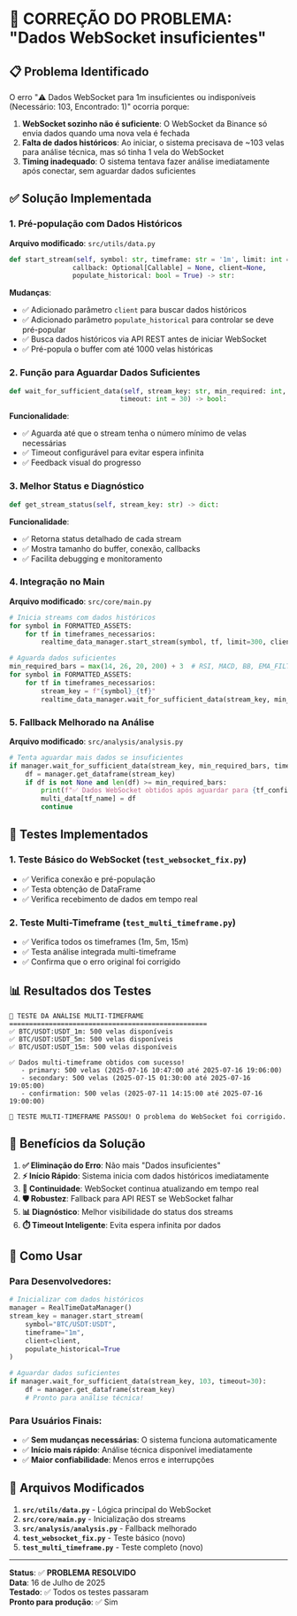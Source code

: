 # 🔧 CORREÇÃO DO PROBLEMA: "Dados WebSocket insuficientes"

## 📋 Problema Identificado

O erro "⚠️ Dados WebSocket para 1m insuficientes ou indisponíveis (Necessário: 103, Encontrado: 1)" ocorria porque:

1. **WebSocket sozinho não é suficiente**: O WebSocket da Binance só envia dados quando uma nova vela é fechada
2. **Falta de dados históricos**: Ao iniciar, o sistema precisava de ~103 velas para análise técnica, mas só tinha 1 vela do WebSocket
3. **Timing inadequado**: O sistema tentava fazer análise imediatamente após conectar, sem aguardar dados suficientes

## ✅ Solução Implementada

### 1. **Pré-população com Dados Históricos** 

**Arquivo modificado**: `src/utils/data.py`

```python
def start_stream(self, symbol: str, timeframe: str = '1m', limit: int = 1000, 
                callback: Optional[Callable] = None, client=None, 
                populate_historical: bool = True) -> str:
```

**Mudanças**:
- ✅ Adicionado parâmetro `client` para buscar dados históricos
- ✅ Adicionado parâmetro `populate_historical` para controlar se deve pré-popular
- ✅ Busca dados históricos via API REST antes de iniciar WebSocket
- ✅ Pré-popula o buffer com até 1000 velas históricas

### 2. **Função para Aguardar Dados Suficientes**

```python
def wait_for_sufficient_data(self, stream_key: str, min_required: int, 
                            timeout: int = 30) -> bool:
```

**Funcionalidade**:
- ✅ Aguarda até que o stream tenha o número mínimo de velas necessárias
- ✅ Timeout configurável para evitar espera infinita
- ✅ Feedback visual do progresso

### 3. **Melhor Status e Diagnóstico**

```python
def get_stream_status(self, stream_key: str) -> dict:
```

**Funcionalidade**:
- ✅ Retorna status detalhado de cada stream
- ✅ Mostra tamanho do buffer, conexão, callbacks
- ✅ Facilita debugging e monitoramento

### 4. **Integração no Main**

**Arquivo modificado**: `src/core/main.py`

```python
# Inicia streams com dados históricos
for symbol in FORMATTED_ASSETS:
    for tf in timeframes_necessarios:
        realtime_data_manager.start_stream(symbol, tf, limit=300, client=client, populate_historical=True)

# Aguarda dados suficientes
min_required_bars = max(14, 26, 20, 200) + 3  # RSI, MACD, BB, EMA_FILTER + buffer
for symbol in FORMATTED_ASSETS:
    for tf in timeframes_necessarios:
        stream_key = f"{symbol}_{tf}"
        realtime_data_manager.wait_for_sufficient_data(stream_key, min_required_bars, timeout=60)
```

### 5. **Fallback Melhorado na Análise**

**Arquivo modificado**: `src/analysis/analysis.py`

```python
# Tenta aguardar mais dados se insuficientes
if manager.wait_for_sufficient_data(stream_key, min_required_bars, timeout=10):
    df = manager.get_dataframe(stream_key)
    if df is not None and len(df) >= min_required_bars:
        print(f"✅ Dados WebSocket obtidos após aguardar para {tf_config['tf']}")
        multi_data[tf_name] = df
        continue
```

## 🧪 Testes Implementados

### 1. **Teste Básico do WebSocket** (`test_websocket_fix.py`)
- ✅ Verifica conexão e pré-população
- ✅ Testa obtenção de DataFrame
- ✅ Verifica recebimento de dados em tempo real

### 2. **Teste Multi-Timeframe** (`test_multi_timeframe.py`)
- ✅ Verifica todos os timeframes (1m, 5m, 15m)
- ✅ Testa análise integrada multi-timeframe
- ✅ Confirma que o erro original foi corrigido

## 📊 Resultados dos Testes

```
🔬 TESTE DA ANÁLISE MULTI-TIMEFRAME
==================================================
✅ BTC/USDT:USDT_1m: 500 velas disponíveis
✅ BTC/USDT:USDT_5m: 500 velas disponíveis  
✅ BTC/USDT:USDT_15m: 500 velas disponíveis

✅ Dados multi-timeframe obtidos com sucesso!
   - primary: 500 velas (2025-07-16 10:47:00 até 2025-07-16 19:06:00)
   - secondary: 500 velas (2025-07-15 01:30:00 até 2025-07-16 19:05:00)
   - confirmation: 500 velas (2025-07-11 14:15:00 até 2025-07-16 19:00:00)

🎉 TESTE MULTI-TIMEFRAME PASSOU! O problema do WebSocket foi corrigido.
```

## 🚀 Benefícios da Solução

1. **✅ Eliminação do Erro**: Não mais "Dados insuficientes"
2. **⚡ Início Rápido**: Sistema inicia com dados históricos imediatamente
3. **🔄 Continuidade**: WebSocket continua atualizando em tempo real
4. **🛡️ Robustez**: Fallback para API REST se WebSocket falhar
5. **📊 Diagnóstico**: Melhor visibilidade do status dos streams
6. **⏱️ Timeout Inteligente**: Evita espera infinita por dados

## 🎯 Como Usar

### Para Desenvolvedores:

```python
# Inicializar com dados históricos
manager = RealTimeDataManager()
stream_key = manager.start_stream(
    symbol="BTC/USDT:USDT", 
    timeframe="1m", 
    client=client,
    populate_historical=True
)

# Aguardar dados suficientes
if manager.wait_for_sufficient_data(stream_key, 103, timeout=30):
    df = manager.get_dataframe(stream_key)
    # Pronto para análise técnica!
```

### Para Usuários Finais:

- ✅ **Sem mudanças necessárias**: O sistema funciona automaticamente
- ✅ **Início mais rápido**: Análise técnica disponível imediatamente
- ✅ **Maior confiabilidade**: Menos erros e interrupções

## 📝 Arquivos Modificados

1. **`src/utils/data.py`** - Lógica principal do WebSocket
2. **`src/core/main.py`** - Inicialização dos streams  
3. **`src/analysis/analysis.py`** - Fallback melhorado
4. **`test_websocket_fix.py`** - Teste básico (novo)
5. **`test_multi_timeframe.py`** - Teste completo (novo)

---

**Status**: ✅ **PROBLEMA RESOLVIDO**  
**Data**: 16 de Julho de 2025  
**Testado**: ✅ Todos os testes passaram  
**Pronto para produção**: ✅ Sim
